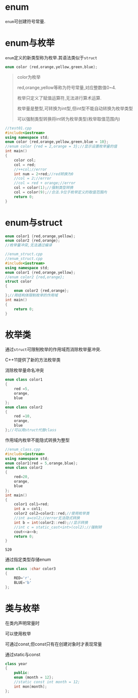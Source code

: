 # enum

`enum`可创建符号常量.

# enum与枚举

`enum`定义的新类型称为枚举.其语法类似于`struct`

```c++
enum color {red,orange,yellow,green,blue};
```

>color为枚举
>
>red,orange,yellow等称为符号常量,对应整数值0~4.
>
>枚举只定义了赋值运算符,无法进行算术运算.
>
>枚举量是整型,可转换为int型,但int型不能自动转换为枚举类型
>
>可以强制类型转换将int转为枚举类型(枚举取值范围内)

```c++
//test01.cpp
#include<iostream>
using namespace std;
enum color {red,orange,yellow,green,blue = 10};
//enum color {red = 2,orange = 3};//显示设置枚举量的值
int main()
{
    color col;
    col = red;
    //++col;//error
    int num = 2+red;//red转换为0
    //col = 2;//error
    //col = red + orange;//error
    col = color(1);//强制类型转换
    col = color(9);//合法.9位于枚举定义的取值范围内
    return 0;
}
```

# enum与struct

```c++
enum color1 {red,orange,yellow};
enum color2 {red,orange}; 
//枚举量冲突,无法通过编译
```

```c++
//enum_struct.cpp
//enum_struct.cpp
#include<iostream>
using namespace std;
enum color1 {red,orange,yellow};
//enum color2 {red,orange}; 
struct color
{
    enum color2 {red,orange}; 
};//用结构体限制枚举的作用域
int main()
{
    return 0;
}
```

# 枚举类

通过`struct`可限制枚举的作用域而消除枚举量冲突.

C++11提供了新的方法枚举类

消除枚举量命名冲突

```c++
enum class color1
{
    red =5,
    orange,
    blue
};
enum class color2
{
    red =10,
    orange,
    blue
};//可以用struct代替class
```

作用域内枚举不能隐式转换为整型

```c++
//enum_class.cpp
#include<iostream>
using namespace std;
enum color1{red = 5,orange,blue};
enum class color2
{
    red=20,
    orange,
    blue
};
int main()
{
    color1 col1=red;
    int a = col1;
    color2 col2=color2::red;//使用枚举类
    //int a=col2;//error无法隐式转换
    int b = int(color2::red);//显示转换
    //int c = static_cast<int>(col2);//强制转
    cout<<a<<b;
    return 0;
}
```

```
520
```

通过指定类型存储enum

```c++
enum class :char color3
{
    RED='r',
    BLUE='b'
};
```

# 类与枚举

在类内声明常量时

可以使用枚举

可通过const,但const只有在创建对象时才表现常量

通过static与const

```c++
class year
{
    public:
    enum {month = 12};
    //static const int month = 12;
    int mon[month];
};
```

